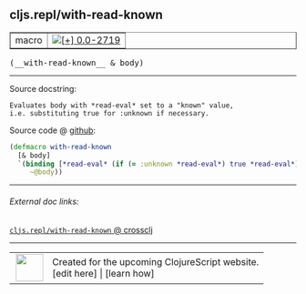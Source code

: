 ## cljs.repl/with-read-known



 <table border="1">
<tr>
<td>macro</td>
<td><a href="https://github.com/cljsinfo/cljs-api-docs/tree/0.0-2719"><img valign="middle" alt="[+] 0.0-2719" title="Added in 0.0-2719" src="https://img.shields.io/badge/+-0.0--2719-lightgrey.svg"></a> </td>
</tr>
</table>


 <samp>
(__with-read-known__ & body)<br>
</samp>

---





Source docstring:

```
Evaluates body with *read-eval* set to a "known" value,
i.e. substituting true for :unknown if necessary.
```


Source code @ [github](https://github.com/clojure/clojurescript/blob/r2760/src/clj/cljs/repl.clj#L80-L85):

```clj
(defmacro with-read-known
  [& body]
  `(binding [*read-eval* (if (= :unknown *read-eval*) true *read-eval*)]
     ~@body))
```

<!--
Repo - tag - source tree - lines:

 <pre>
clojurescript @ r2760
└── src
    └── clj
        └── cljs
            └── <ins>[repl.clj:80-85](https://github.com/clojure/clojurescript/blob/r2760/src/clj/cljs/repl.clj#L80-L85)</ins>
</pre>

-->

---



###### External doc links:

[`cljs.repl/with-read-known` @ crossclj](http://crossclj.info/fun/cljs.repl/with-read-known.html)<br>

---

 <table>
<tr><td>
<img valign="middle" align="right" width="48px" src="http://i.imgur.com/Hi20huC.png">
</td><td>
Created for the upcoming ClojureScript website.<br>
[edit here] | [learn how]
</td></tr></table>

[edit here]:https://github.com/cljsinfo/cljs-api-docs/blob/master/cljsdoc/cljs.repl/with-read-known.cljsdoc
[learn how]:https://github.com/cljsinfo/cljs-api-docs/wiki/cljsdoc-files

<!--

This information was too distracting to show to readers, but I'll leave it
commented here since it is helpful to:

- pretty-print the data used to generate this document
- and show how to retrieve that data



The API data for this symbol:

```clj
{:ns "cljs.repl",
 :name "with-read-known",
 :signature ["[& body]"],
 :history [["+" "0.0-2719"]],
 :type "macro",
 :full-name-encode "cljs.repl/with-read-known",
 :source {:code "(defmacro with-read-known\n  [& body]\n  `(binding [*read-eval* (if (= :unknown *read-eval*) true *read-eval*)]\n     ~@body))",
          :title "Source code",
          :repo "clojurescript",
          :tag "r2760",
          :filename "src/clj/cljs/repl.clj",
          :lines [80 85]},
 :full-name "cljs.repl/with-read-known",
 :docstring "Evaluates body with *read-eval* set to a \"known\" value,\ni.e. substituting true for :unknown if necessary."}

```

Retrieve the API data for this symbol:

```clj
;; from Clojure REPL
(require '[clojure.edn :as edn])
(-> (slurp "https://raw.githubusercontent.com/cljsinfo/cljs-api-docs/catalog/cljs-api.edn")
    (edn/read-string)
    (get-in [:symbols "cljs.repl/with-read-known"]))
```

-->

